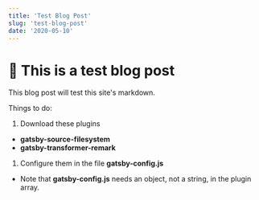 ```yaml
---
title: 'Test Blog Post'
slug: 'test-blog-post'
date: '2020-05-10'
---
```


# 🧪 This is a test blog post

This blog post will test this site's markdown.

Things to do:

1. Download these plugins

  - **gatsby-source-filesystem**
  - **gatsby-transformer-remark**

1. Configure them in the file **gatsby-config.js**

 - Note that **gatsby-config.js** needs an object, not a string, in the plugin array.